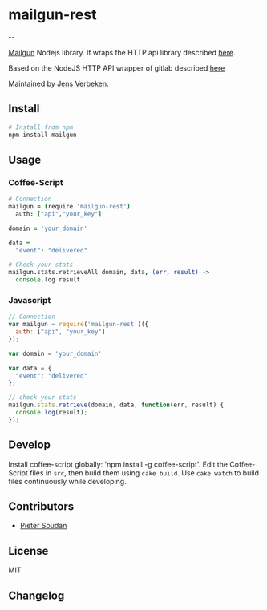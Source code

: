# mailgun-rest

--

[Mailgun](https://mailgun.com/) Nodejs library.
It wraps the HTTP api library described [here](https://documentation.mailgun.com/api_reference.html).

Based on the NodeJS HTTP API wrapper of gitlab described [here](https://github.com/node-gitlab/node-gitlab)

Maintained by [Jens Verbeken](https://github.com/jensvrai).


## Install

```bash
# Install from npm
npm install mailgun
```

## Usage

### Coffee-Script
```coffee
# Connection
mailgun = (require 'mailgun-rest')
  auth: ["api","your_key"]

domain = 'your_domain'

data =
  "event": "delivered"

# Check your stats
mailgun.stats.retrieveAll domain, data, (err, result) ->
  console.log result
```

### Javascript
```javascript
// Connection
var mailgun = require('mailgun-rest')({
  auth: ["api", "your_key"]
});

var domain = 'your_domain'

var data = {
  "event": "delivered"
};

// check your stats
mailgun.stats.retrieve(domain, data, function(err, result) {
  console.log(result);
});

```

## Develop

Install coffee-script globally: 'npm install -g coffee-script'.
Edit the Coffee-Script files in `src`, then build them using `cake build`.
Use `cake watch` to build files continuously while developing.

## Contributors

- [Pieter Soudan](https://github.com/Sewdn)

## License

MIT


## Changelog
